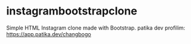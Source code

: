 # instagrambootstrapclone
Simple HTML Instagram clone made with Bootstrap.
patika dev profilim: https://app.patika.dev/changbogo

